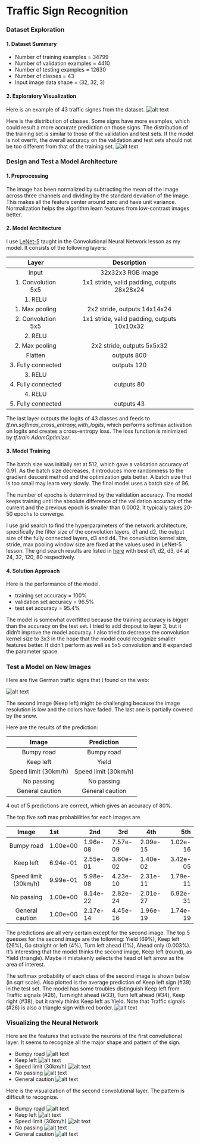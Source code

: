 # **Traffic Sign Recognition** 


### Dataset Exploration
#### 1. Dataset Summary 
* Number of training examples = 34799
* Number of validation examples = 4410
* Number of testing examples = 12630
* Number of classes = 43
* Input image data shape = (32, 32, 3)

#### 2. Exploratory Visualization 
Here is an example of 43 traffic signes from the dataset. 
![alt text](./images/sign.png "traffic signs")

Here is the distribution of classes. Some signs have more examples, which could result a more accurate prediction on those signs. The distribution of the training set is similar to those of the validation and test sets. If the model is not overfit, the overall accuracy on the validation and test sets should not be too different from that of the training set.
![alt text](./images/class_hist.png "histogram")

### Design and Test a Model Architecture

#### 1. Preprocessing
The image has been normalized by subtracting the mean of the image across three channels and dividing by the standard deviation of the image. This makes all the feature center around zero and have unit variance. Normalization helps the algorithm learn features from low-contrast images better. 

#### 2. Model Architecture 
I use [LeNet-5](https://github.com/udacity/CarND-LeNet-Lab) taught in the Convolutional Neural Network lesson as my model. It consists of the following layers:

| Layer         		|     Description	        					| 
|:---------------------:|:---------------------------------------------:| 
| Input         	      	| 32x32x3 RGB image   							| 
| 1. Convolution 5x5     	| 1x1 stride, valid padding, outputs 28x28x24 	|
| 1. RELU					            |												|
| 1. Max pooling	      	  | 2x2 stride,  outputs 14x14x24 				|
| 2. Convolution 5x5	     | 1x1 stride, valid padding, outputs 10x10x32 |
| 2. RELU					            |												|
| 2. Max pooling	      	  | 2x2 stride,  outputs 5x5x32 				|
| Flatten              | outputs 800 |
| 3. Fully connected		    | outputs 120 |
| 3. RELU					            |												|
| 4. Fully connected		    | outputs 80 |
| 4. RELU					            |												|
| 5. Fully connected		    | outputs 43 | 

The last layer outputs the logits of 43 classes and feeds to  _tf.nn.softmax_cross_entropy_with_logits_, which performs softmax activation on logits and creates a cross-entropy loss. The loss function is minimized by _tf.train.AdamOptimizer_.

#### 3. Model Training

The batch size was initially set at 512, which gave a validation accuracy of 0.91. As the batch size decreases, it introduces more randomness to the gradient descent method and the optimization gets better.  A batch size that is too small may learn very slowly. The final model uses a batch size of 96.

The number of epochs is determined by the validation accuracy. The model keeps training until the absolute difference of the validation accuracy of the current and the previous epoch is smaller than 0.0002. It typically takes 20-50 epochs to converge.

I use grid search to find the hyperparameters of the network architecture, specifically the filter size of the convolution layers, d1 and d2, the output size of the fully connected layers, d3 and d4. The convolution kernel size, stride, max pooling window size are fixed at the values used in LeNet-5 lesson. The grid search results are listed in [here](./architecture/README.md) with best d1, d2, d3, d4 at 24, 32, 120, 80 respectively.

#### 4. Solution Approach

Here is the performance of the model.
* training set accuracy = 100%
* validation set accuracy = 96.5% 
* test set accuracy = 95.4%

The model is somewhat overfitted because the training accuracy is bigger than the accuracy on the test set.  I tried to add dropout to layer 3, but it didn’t improve the model accuracy. I also tried to decrease the convolution kernel size to 3x3 in the hope that the model could recognize smaller features better. It didn’t perform as well as 5x5 convolution and it expanded the parameter space. 

### Test a Model on New Images

Here are five German traffic signs that I found on the web:

![alt text](./images/new_images_5.png "new images")

The second image (Keep left) might be challenging because the image resolution is low and the colors have faded.  The last one is partially covered by the snow. 

Here are the results of the prediction:

| Image			              |     Prediction	        					| 
|:---------------------:|:---------------------------------------------:| 
| Bumpy road               | Bumpy road   									| 
| Keep left     		         | Yield 										|
| Speed limit (30km/h)					| Speed limit (30km/h)											|
| No passing               | No passing					 				|
| General caution			       | General caution     							|

4 out of 5 predictions are correct, which gives an accuracy of 80%.

The top five soft max probabilities for each images are

| Image			              |    1st    |    2nd    |    3rd    |    4th    |    5th   |    
|:---------------------:|:----------|-----------|-----------|-----------|---------:| 
| Bumpy road            | 1.00e+00  | 1.96e-08  | 7.57e-09  | 2.09e-15  | 1.02e-16 |
| Keep left             | 6.94e-01  | 2.55e-01  | 3.60e-02  | 1.40e-02  | 3.42e-05 |
| Speed limit (30km/h)  | 9.99e-01  | 5.98e-08  | 4.23e-10  | 2.31e-11  | 1.79e-11 |
| No passing            | 1.00e+00  | 8.14e-22  | 2.82e-24  | 2.01e-27  | 6.92e-31 |
| General caution       | 1.00e+00  | 2.17e-14  | 4.45e-16  | 1.96e-19  | 1.74e-19 |

The predictions are all very certain except for the second image.  The top 5 guesses for the second image are the following: Yield (69%), Keep left (26%), Go straight or left (4%), Turn left ahead (1%), Ahead only (0.003%). It’s interesting that the model thinks the second image, Keep left (round), as Yield (triangle). Maybe it mistakenly selects the head of left arrow as the area of interest. 

The softmax probability of each class of the second image is shown below (in sqrt scale). Also plotted is the average prediction of Keep left sign (#39) in the test set. The model has some troubles distinguish Keep left from Traffic signals (#26), Turn right ahead (#33), Turn left ahead (#34), Keep right (#38), but it rarely thinks Keep left as Yield. Note that Traffic signals (#26) is also a triangle sign with red border. 
![alt text](./images/prob.png "softmax probability")

### Visualizing the Neural Network
Here are the features that activate the neurons of the first convolutional layer. It seems to recognize all the major shape and pattern of the sign.

* Bumpy road
![alt text](./images/feature_1.jpg "features 1")
* Keep left
![alt text](./images/feature_2.jpg "features 2")
* Speed limit (30km/h)
![alt text](./images/feature_3.jpg "features 3")
* No passing
![alt text](./images/feature_4.jpg "features 4")
* General caution 
![alt text](./images/feature_5.jpg "features 5")

Here is the visualization of the second convolutional layer. The pattern is difficult to recognize. 
* Bumpy road
![alt text](./images/feature_6.jpg "features 6")
* Keep left
![alt text](./images/feature_7.jpg "features 7")
* Speed limit (30km/h)
![alt text](./images/feature_8.jpg "features 8")
* No passing
![alt text](./images/feature_9.jpg "features 9")
* General caution 
![alt text](./images/feature_10.jpg "features 10")

